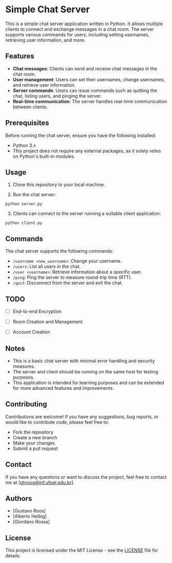 # Simple Chat Server

This is a simple chat server application written in Python. It allows multiple clients to connect and exchange messages in a chat room. The server supports various commands for users, including setting usernames, retrieving user information, and more.

## Features

- **Chat messages**: Clients can send and receive chat messages in the chat room.
- **User management**: Users can set their usernames, change usernames, and retrieve user information.
- **Server commands**: Users can issue commands such as quitting the chat, listing users, and pinging the server.
- **Real-time communication**: The server handles real-time communication between clients.

## Prerequisites

Before running the chat server, ensure you have the following installed:

- Python 3.x
- This project does not require any external packages, as it solely relies on Python's built-in modules.

## Usage

1. Clone this repository to your local machine.

2. Run the chat server:

```python server.py```

3. Clients can connect to the server running a suitable client application:

```python client.py```

## Commands

The chat server supports the following commands:

- `/username <new_username>`: Change your username.
- `/users`: List all users in the chat.
- `/user <username>`: Retrieve information about a specific user.
- `/ping`: Ping the server to measure round-trip time (RTT).
- `/quit`: Disconnect from the server and exit the chat.

## TODO
- [ ] End-to-end Encryption
- [ ] Room Creation and Management
- [ ] Account Creation


## Notes

- This is a basic chat server with minimal error handling and security measures.
- The server and client should be running on the same host for testing purposes.
- This application is intended for learning purposes and can be extended for more advanced features and improvements.

## Contributing
Contributions are welcome! If you have any suggestions, bug reports, or would like to contribute code, please feel free to:

- Fork the repository
- Create a new branch
- Make your changes
- Submit a pull request

## Contact
If you have any questions or want to discuss the project, feel free to contact me at [ghroos@inf.ufpel.edu.br].

## Authors

- [Gustavo Roos]
- [Alberto Helbig]
- [Giordano Rossa]

## License

This project is licensed under the MIT License - see the [LICENSE](LICENSE) file for details.
